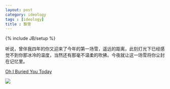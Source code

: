 ```yaml
---
layout: post
category: ideology
tags : [ideology]
title : 飘雪
---
```

{% include JB/setup %}


听说，曾伴我四年的你又迎来了今年的第一场雪，遥远的距离，此刻灯光下已经感觉不到你那冰冷的温度，当然还有那毫不温柔的吹拂。今夜就让这一场雪将你尘封在记忆里。

[Oh I Buried You Today](http://www.songtaste.com/song/2075729/)

 ![](http://ww2.sinaimg.cn/bmiddle/6b6e567cgw1eo9zdjfy1lj20c80gagmk.jpg)
